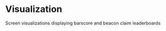 Visualization
=============

Screen visualizations displaying barscore and beacon claim leaderboards
